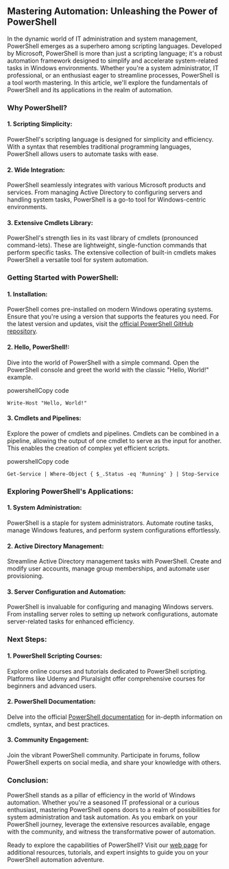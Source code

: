 ## Mastering Automation: Unleashing the Power of PowerShell

In the dynamic world of IT administration and system management, PowerShell emerges as a superhero among scripting languages. Developed by Microsoft, PowerShell is more than just a scripting language; it's a robust automation framework designed to simplify and accelerate system-related tasks in Windows environments. Whether you're a system administrator, IT professional, or an enthusiast eager to streamline processes, PowerShell is a tool worth mastering. In this article, we'll explore the fundamentals of PowerShell and its applications in the realm of automation.

### **Why PowerShell?**

#### 1. **Scripting Simplicity:**

PowerShell's scripting language is designed for simplicity and efficiency. With a syntax that resembles traditional programming languages, PowerShell allows users to automate tasks with ease.

#### 2. **Wide Integration:**

PowerShell seamlessly integrates with various Microsoft products and services. From managing Active Directory to configuring servers and handling system tasks, PowerShell is a go-to tool for Windows-centric environments.

#### 3. **Extensive Cmdlets Library:**

PowerShell's strength lies in its vast library of cmdlets (pronounced command-lets). These are lightweight, single-function commands that perform specific tasks. The extensive collection of built-in cmdlets makes PowerShell a versatile tool for system automation.

### **Getting Started with PowerShell:**

#### 1. **Installation:**

PowerShell comes pre-installed on modern Windows operating systems. Ensure that you're using a version that supports the features you need. For the latest version and updates, visit the [official PowerShell GitHub repository](https://github.com/PowerShell/PowerShell).

#### 2. **Hello, PowerShell!:**

Dive into the world of PowerShell with a simple command. Open the PowerShell console and greet the world with the classic "Hello, World!" example.

powershellCopy code

`Write-Host "Hello, World!"`

#### 3. **Cmdlets and Pipelines:**

Explore the power of cmdlets and pipelines. Cmdlets can be combined in a pipeline, allowing the output of one cmdlet to serve as the input for another. This enables the creation of complex yet efficient scripts.

powershellCopy code

`Get-Service | Where-Object { $_.Status -eq 'Running' } | Stop-Service`

### **Exploring PowerShell's Applications:**

#### 1. **System Administration:**

PowerShell is a staple for system administrators. Automate routine tasks, manage Windows features, and perform system configurations effortlessly.

#### 2. **Active Directory Management:**

Streamline Active Directory management tasks with PowerShell. Create and modify user accounts, manage group memberships, and automate user provisioning.

#### 3. **Server Configuration and Automation:**

PowerShell is invaluable for configuring and managing Windows servers. From installing server roles to setting up network configurations, automate server-related tasks for enhanced efficiency.

### **Next Steps:**

#### 1. **PowerShell Scripting Courses:**

Explore online courses and tutorials dedicated to PowerShell scripting. Platforms like Udemy and Pluralsight offer comprehensive courses for beginners and advanced users.

#### 2. **PowerShell Documentation:**

Delve into the official [PowerShell documentation](https://docs.microsoft.com/en-us/powershell/) for in-depth information on cmdlets, syntax, and best practices.

#### 3. **Community Engagement:**

Join the vibrant PowerShell community. Participate in forums, follow PowerShell experts on social media, and share your knowledge with others.

### **Conclusion:**

PowerShell stands as a pillar of efficiency in the world of Windows automation. Whether you're a seasoned IT professional or a curious enthusiast, mastering PowerShell opens doors to a realm of possibilities for system administration and task automation. As you embark on your PowerShell journey, leverage the extensive resources available, engage with the community, and witness the transformative power of automation.

Ready to explore the capabilities of PowerShell? Visit our [web page](https://chat.openai.com/c/your-webpage-url) for additional resources, tutorials, and expert insights to guide you on your PowerShell automation adventure.
